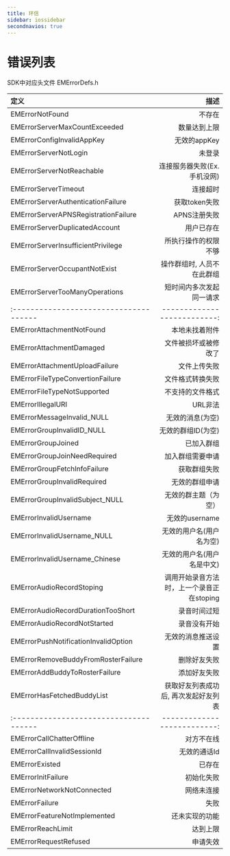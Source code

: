 ```yaml
---
title: 环信
sidebar: iossidebar
secondnavios: true
---
```


# 错误列表

SDK中对应头文件 EMErrorDefs.h

|               定义                     |           描述            |
|:------------------------------------- | -------------------------:|
| EMErrorNotFound                       | 不存在                     |
| EMErrorServerMaxCountExceeded         | 数量达到上限                |
| EMErrorConfigInvalidAppKey            | 无效的appKey               |
| EMErrorServerNotLogin                 | 未登录                     |
| EMErrorServerNotReachable             | 连接服务器失败(Ex. 手机没网)  |
| EMErrorServerTimeout                  | 连接超时                    |
| EMErrorServerAuthenticationFailure    | 获取token失败               |
| EMErrorServerAPNSRegistrationFailure  | APNS注册失败                |
| EMErrorServerDuplicatedAccount        | 用户已存在                  |
| EMErrorServerInsufficientPrivilege    | 所执行操作的权限不够          |
| EMErrorServerOccupantNotExist         | 操作群组时, 人员不在此群组     |
| EMErrorServerTooManyOperations        | 短时间内多次发起同一请求       |
|:------------------------------------- | --------------------------:|
| EMErrorAttachmentNotFound             | 本地未找着附件               |
| EMErrorAttachmentDamaged              | 文件被损坏或被修改了          |
| EMErrorAttachmentUploadFailure        | 文件上传失败                 |
| EMErrorFileTypeConvertionFailure      | 文件格式转换失败              |
| EMErrorFileTypeNotSupported           | 不支持的文件格式              |
| EMErrorIllegalURI                     | URL非法                     |
| EMErrorMessageInvalid_NULL            | 无效的消息(为空)              |
| EMErrorGroupInvalidID_NULL            | 无效的群组ID(为空)           |
| EMErrorGroupJoined                    | 已加入群组                   |
| EMErrorGroupJoinNeedRequired          | 加入群组需要申请                      |
| EMErrorGroupFetchInfoFailure          | 获取群组失败                          |
| EMErrorGroupInvalidRequired           | 无效的群组申请                         |
| EMErrorGroupInvalidSubject_NULL       | 无效的群主题（为空）                   |
| EMErrorInvalidUsername                | 无效的username                       |
| EMErrorInvalidUsername_NULL           | 无效的用户名(用户名为空)                |
| EMErrorInvalidUsername_Chinese        | 无效的用户名(用户名是中文)              |
| EMErrorAudioRecordStoping             | 调用开始录音方法时，上一个录音正在stoping |
| EMErrorAudioRecordDurationTooShort    | 录音时间过短                          |
| EMErrorAudioRecordNotStarted          | 录音没有开始                          |
| EMErrorPushNotificationInvalidOption  | 无效的消息推送设置                     |
| EMErrorRemoveBuddyFromRosterFailure   | 删除好友失败                          |
| EMErrorAddBuddyToRosterFailure        | 添加好友失败                          |
| EMErrorHasFetchedBuddyList            | 获取好友列表成功后, 再次发起好友列表      |
|:------------------------------------- | --------------------------:|
| EMErrorCallChatterOffline             | 对方不在线                            |
| EMErrorCallInvalidSessionId           | 无效的通话Id                          |
| EMErrorExisted                        | 已存在                               |
| EMErrorInitFailure                    | 初始化失败                            |
| EMErrorNetworkNotConnected            | 网络未连接                            |
| EMErrorFailure                        | 失败                                 |
| EMErrorFeatureNotImplemented          | 还未实现的功能                         |
| EMErrorReachLimit                     | 达到上限                              |
| EMErrorRequestRefused                 | 申请失效                              |